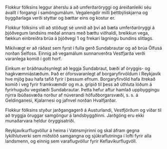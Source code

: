 Flokkur fólksins leggur áherslu á að umferðaröryggi og áreiðanleiki séu ávallt í forgangi í samöngumálum. Vegalengdir milli þéttbýliskjarna og byggðarlaga verði styttar og bættar eins og kostur er.

Flokkur fólksins vill að stöðugt sé unnið  að því að bæta umferðaröryggi á þjóðvegum landsins meðal annars með bættu viðhaldi, breikkun vega, fækkun einbreiðra brúa á þjóðvegi 1 og frekari lagningu bundins slitlags.

Mikilvægt er að ráðast sem fyrst í fulla gerð Sundabrautar og að brúa Ölfusá norðan Selfoss. Einnig að vegamálum sunnanverðra Vestfjarða verði varanlega komið í gott horf.

Einkum er bráðnauðsynlegt að leggja Sundabraut, bæði af öryggis- og hagkvæmniástæðum. Það er óforsvaranlegt af borgaryfirvöldum í Reykjavík hve mjög þau hafa tafið fyrir í þessum efnum. Borgaryfirvöld hafa ítrekað komið í veg fyrir framkvæmdir og m.a. gripið til þess að úthluta lóðum á fyrirhuguðu vegstæði Sundabrautar. Þetta hefur aftur hamlað uppbyggingu nýrra íbúðasvæða norður af núverandi höfuðborgarsvæði, s. s. á Geldinganesi, Kjalarnesi og jafnvel norðan Hvalfjarðar.

Flokkur fólksins styður jarðgangagerð á Austurlandi, Vestfjörðum og víðar til að tryggja öruggar samgöngur á landsbyggðinni. Jarðgöng eru ekki munaðarvara heldur öryggisatriði.

Reykjavíkurflugvöllur á heima í Vatnsmýrinni og skal áfram gegna lykilhlutverki sem miðstöð samgangna og sjúkraflutninga í lofti fyrir alla landsmenn, og einnig sem varaflugvöllur fyrir Keflavíkurflugvöll.